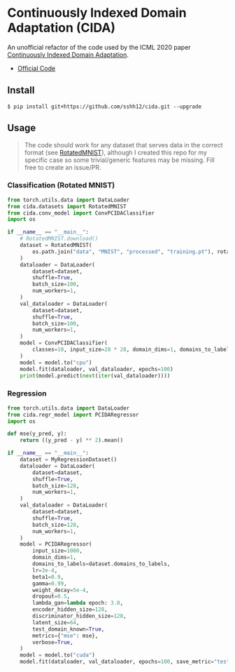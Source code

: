 # Continuously Indexed Domain Adaptation (CIDA)

An unofficial refactor of the code used by the ICML 2020 paper [Continuously Indexed Domain Adaptation](http://wanghao.in/paper/ICML20_CIDA.pdf).

- [Official Code](https://github.com/hehaodele/CIDA)

## Install

```
$ pip install git+https://github.com/sshh12/cida.git --upgrade
```

## Usage

> The code should work for any dataset that serves data in the correct format (see [RotatedMNIST](https://github.com/sshh12/cida/blob/main/cida/datasets/rotated_mnist.py)), although I created this repo for my specific case so some trivial/generic features may be missing. Fill free to create an issue/PR.

### Classification (Rotated MNIST)

```python
from torch.utils.data import DataLoader
from cida.datasets import RotatedMNIST
from cida.conv_model import ConvPCIDAClassifier
import os

if __name__ == "__main__":
    # RotatedMNIST.download()
    dataset = RotatedMNIST(
        os.path.join("data", "MNIST", "processed", "training.pt"), rotate_range=(0, 360), train_range=(0, 45)
    )
    dataloader = DataLoader(
        dataset=dataset,
        shuffle=True,
        batch_size=100,
        num_workers=1,
    )
    val_dataloader = DataLoader(
        dataset=dataset,
        shuffle=True,
        batch_size=100,
        num_workers=1,
    )
    model = ConvPCIDAClassifier(
        classes=10, input_size=28 * 28, domain_dims=1, domains_to_labels=RotatedMNIST.domains_to_labels, verbose=True
    )
    model = model.to("cpu")
    model.fit(dataloader, val_dataloader, epochs=100)
    print(model.predict(next(iter(val_dataloader))))
```

### Regression

```python
from torch.utils.data import DataLoader
from cida.regr_model import PCIDARegressor
import os

def mse(y_pred, y):
    return ((y_pred - y) ** 2).mean()

if __name__ == "__main__":
    dataset = MyRegressionDataset()
    dataloader = DataLoader(
        dataset=dataset,
        shuffle=True,
        batch_size=128,
        num_workers=1,
    )
    val_dataloader = DataLoader(
        dataset=dataset,
        shuffle=True,
        batch_size=128,
        num_workers=1,
    )
    model = PCIDARegressor(
        input_size=1000,
        domain_dims=1,
        domains_to_labels=dataset.domains_to_labels,
        lr=3e-4,
        beta1=0.9,
        gamma=0.99,
        weight_decay=5e-4,
        dropout=0.5,
        lambda_gan=lambda epoch: 3.0,
        encoder_hidden_size=128,
        discriminator_hidden_size=128,
        latent_size=64,
        test_domain_known=True,
        metrics={"mse": mse},
        verbose=True,
    )
    model = model.to("cuda")
    model.fit(dataloader, val_dataloader, epochs=100, save_metric="test_mse", save_fn="cida-best.pth")
```
